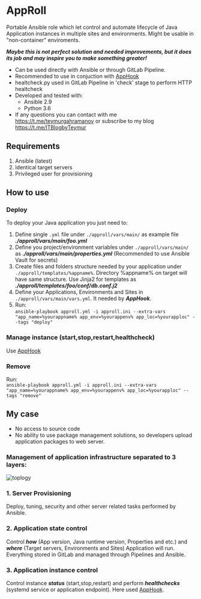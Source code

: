 # AppRoll
Portable Ansible role which let control and automate lifecycle of Java Application instances in multiple sites and environments. Might be usable in "non-container" enviroments.

***Maybe this is not perfect solution and needed improvements, but it does its job and may inspire you to make something greater!***

* Can be used directly with Ansible or through GitLab Pipeline.
* Recommended to use in conjuction with [AppHook](https://github.com/teymurgahramanov/AppHook)
* healtcheck.py used in GitLab Pipeline in 'check' stage to perform HTTP healtcheck
* Developed and tested with:
    - Ansible 2.9
    - Python 3.6
* If any questions you can contact with me https://t.me/teymurgahramanov or subscribe to my blog https://t.me/ITBlogbyTeymur

## Requirements
1. Ansible (latest)
2. Identical target servers
3. Privileged user for provisioning

## How to use
### Deploy
To deploy your Java application you just need to: 
1. Define single ```.yml``` file under ```./approll/vars/main/``` as example file ***./approll/vars/main/foo.yml***
2. Define you project/environment variables under ```./approll/vars/main/``` as ***./approll/vars/main/properties.yml*** (Recommended to use Ansible Vault for secrets)
2. Create files and folders structure needed by your application under ```./approll/templates/%appname%```. Directory %appname% on target will have same structure. Use Jinja2 for templates as ***./approll/templates/foo/conf/db.conf.j2***
4. Define your Applications, Environments and Sites in ```./approll/vars/main/vars.yml```. It needed by ***AppHook***.
3. Run: \
```ansible-playbook approll.yml -i approll.ini --extra-vars "app_name=%yourappname% app_env=%yourappenv% app_loc=%yourapploc" --tags "deploy"```

### Manage instance (start,stop,restart,healthcheck)
Use [AppHook](https://github.com/teymurgahramanov/AppHook)

### Remove
Run:\
```ansible-playbook approll.yml -i approll.ini --extra-vars "app_name=%yourappname% app_env=%yourappenv% app_loc=%yourapploc" --tags "remove"```

## My case

* No access to source code
* No ability to use package management solutions, so developers upload application packages to web server.

### Management of application infrastructure separated to 3 layers:
![toplogy](./.static/topology.png)

### 1. Server Provisioning
Deploy, tuning, security and other server related tasks performed by Ansible.
### 2. Application state control
Control ***how*** (App version, Java runtime version, Properties and etc.) and ***where*** (Target servers, Environments and Sites) Application will run. Everything stored in GitLab and managed through Pipelines and Ansible.
### 3. Application instance control
Control instance ***status*** (start,stop,restart) and perform ***healthchecks*** (systemd service or application endpoint). Here used [AppHook](https://github.com/teymurgahramanov/AppHook).
